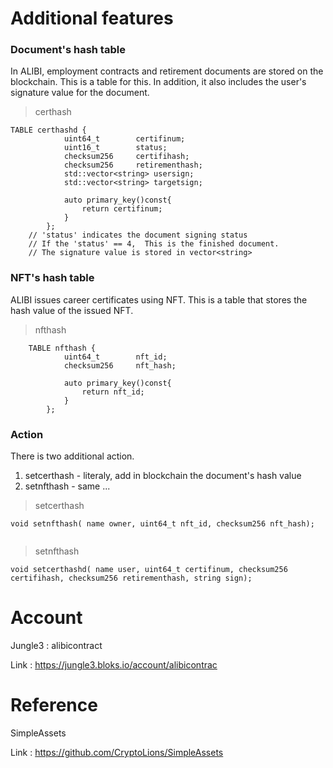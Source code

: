 
Additional features
===
### Document's hash table
In ALIBI, employment contracts and retirement documents are stored on the blockchain. This is a table for this.
In addition, it also includes the user's signature value for the document.

> certhash
```
TABLE certhashd {
			uint64_t		certifinum;
			uint16_t		status;
			checksum256		certifihash;
			checksum256		retirementhash;
			std::vector<string> usersign;
			std::vector<string> targetsign;	

			auto primary_key()const{
				return certifinum;
			}
		};
    // 'status' indicates the document signing status
    // If the 'status' == 4,  This is the finished document.
    // The signature value is stored in vector<string>
```




### NFT's hash table
ALIBI issues career certificates using NFT. This is a table that stores the hash value of the issued NFT.

> nfthash
```
	TABLE nfthash {
			uint64_t		nft_id;
			checksum256		nft_hash;

			auto primary_key()const{
				return nft_id;
			}
		};
```

### Action
There is two additional action.
1. setcerthash - literaly, add in blockchain the document's hash value
2. setnfthash - same ...

> setcerthash
```
void setnfthash( name owner, uint64_t nft_id, checksum256 nft_hash);


```

> setnfthash
```
void setcerthashd( name user, uint64_t certifinum, checksum256 certifihash, checksum256 retirementhash, string sign);

```








Account
=== 
Jungle3 : alibicontract

Link : https://jungle3.bloks.io/account/alibicontrac


Reference
===
SimpleAssets

Link : https://github.com/CryptoLions/SimpleAssets
